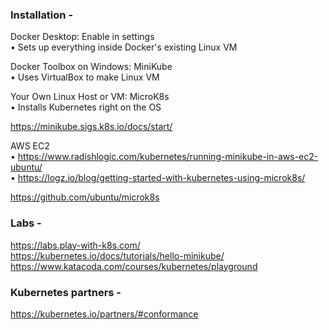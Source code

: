 
### Installation -
Docker Desktop: Enable in settings   
• Sets up everything inside Docker's existing Linux VM

Docker Toolbox on Windows: MiniKube   
• Uses VirtualBox to make Linux VM

Your Own Linux Host or VM: MicroK8s   
• Installs Kubernetes right on the OS

https://minikube.sigs.k8s.io/docs/start/

AWS EC2   
• https://www.radishlogic.com/kubernetes/running-minikube-in-aws-ec2-ubuntu/   
• https://logz.io/blog/getting-started-with-kubernetes-using-microk8s/

https://github.com/ubuntu/microk8s   

### Labs -
https://labs.play-with-k8s.com/   
https://kubernetes.io/docs/tutorials/hello-minikube/   
https://www.katacoda.com/courses/kubernetes/playground   


### Kubernetes partners -   

https://kubernetes.io/partners/#conformance  
